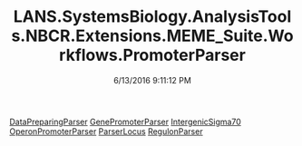 ﻿---
title: LANS.SystemsBiology.AnalysisTools.NBCR.Extensions.MEME_Suite.Workflows.PromoterParser
date: 6/13/2016 9:11:12 PM
---

[DataPreparingParser](T-LANS.SystemsBiology.AnalysisTools.NBCR.Extensions.MEME_Suite.Workflows.PromoterParser.DataPreparingParser.html)
[GenePromoterParser](T-LANS.SystemsBiology.AnalysisTools.NBCR.Extensions.MEME_Suite.Workflows.PromoterParser.GenePromoterParser.html)
[IntergenicSigma70](T-LANS.SystemsBiology.AnalysisTools.NBCR.Extensions.MEME_Suite.Workflows.PromoterParser.IntergenicSigma70.html)
[OperonPromoterParser](T-LANS.SystemsBiology.AnalysisTools.NBCR.Extensions.MEME_Suite.Workflows.PromoterParser.OperonPromoterParser.html)
[ParserLocus](T-LANS.SystemsBiology.AnalysisTools.NBCR.Extensions.MEME_Suite.Workflows.PromoterParser.ParserLocus.html)
[RegulonParser](T-LANS.SystemsBiology.AnalysisTools.NBCR.Extensions.MEME_Suite.Workflows.PromoterParser.RegulonParser.html)

